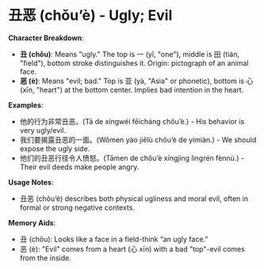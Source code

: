# **丑恶 (chǒu’è) - Ugly; Evil**

**Character Breakdown**:  
- **丑 (chǒu)**: Means "ugly." The top is 一 (yī, "one"), middle is 田 (tián, "field"), bottom stroke distinguishes it. Origin: pictograph of an animal face.  
- **恶 (è)**: Means "evil; bad." Top is 亚 (yà, "Asia" or phonetic), bottom is 心 (xīn, "heart") at the bottom center. Implies bad intention in the heart.

**Examples**:  
- 他的行为非常丑恶。(Tā de xíngwéi fēicháng chǒu’è.) - His behavior is very ugly/evil.  
- 我们要揭露丑恶的一面。(Wǒmen yào jiēlù chǒu’è de yímiàn.) - We should expose the ugly side.  
- 他们的丑恶行径令人愤怒。(Tāmen de chǒu’è xíngjìng lìngrén fènnù.) - Their evil deeds make people angry.

**Usage Notes**:  
- 丑恶 (chǒu’è) describes both physical ugliness and moral evil, often in formal or strong negative contexts.

**Memory Aids**:  
- 丑 (chǒu): Looks like a face in a field-think “an ugly face.”  
- 恶 (è): "Evil" comes from a heart (心 xīn) with a bad "top"-evil comes from the inside.